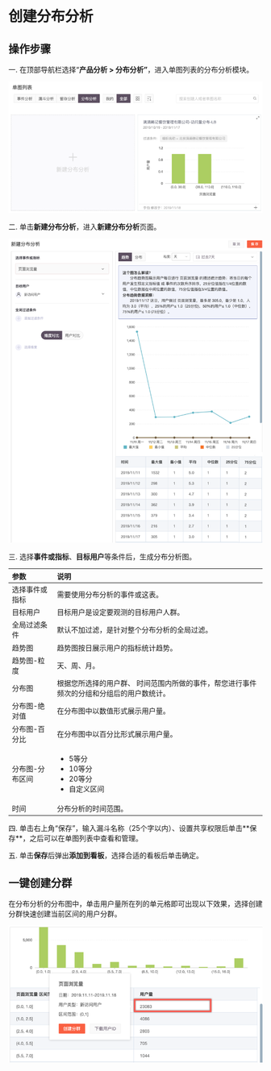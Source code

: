 # 创建分布分析

## 操作步骤

一. 在顶部导航栏选择“**产品分析 &gt; 分布分析”**，进入单图列表的分布分析模块。

![](../../../.gitbook/assets/image%20%28213%29.png)

二.  单击**新建分布分析**，进入**新建分布分析**页面。

![](../../../.gitbook/assets/image%20%2814%29.png)

三. 选择**事件或指标**、**目标用户**等条件后，生成分布分析图。

<table>
  <thead>
    <tr>
      <th style="text-align:left">&#x53C2;&#x6570;</th>
      <th style="text-align:left">&#x8BF4;&#x660E;</th>
    </tr>
  </thead>
  <tbody>
    <tr>
      <td style="text-align:left">&#x9009;&#x62E9;&#x4E8B;&#x4EF6;&#x6216;&#x6307;&#x6807;</td>
      <td style="text-align:left">&#x9700;&#x8981;&#x4F7F;&#x7528;&#x5206;&#x5E03;&#x5206;&#x6790;&#x7684;&#x4E8B;&#x4EF6;&#x6216;&#x8FD9;&#x8868;&#x3002;</td>
    </tr>
    <tr>
      <td style="text-align:left">&#x76EE;&#x6807;&#x7528;&#x6237;</td>
      <td style="text-align:left">&#x76EE;&#x6807;&#x7528;&#x6237;&#x662F;&#x8BBE;&#x5B9A;&#x8981;&#x89C2;&#x6D4B;&#x7684;&#x76EE;&#x6807;&#x7528;&#x6237;&#x4EBA;&#x7FA4;&#x3002;</td>
    </tr>
    <tr>
      <td style="text-align:left">&#x5168;&#x5C40;&#x8FC7;&#x6EE4;&#x6761;&#x4EF6;</td>
      <td style="text-align:left">&#x9ED8;&#x8BA4;&#x4E0D;&#x52A0;&#x8FC7;&#x6EE4;&#xFF0C;&#x662F;&#x9488;&#x5BF9;&#x6574;&#x4E2A;&#x5206;&#x5E03;&#x5206;&#x6790;&#x7684;&#x5168;&#x5C40;&#x8FC7;&#x6EE4;&#x3002;</td>
    </tr>
    <tr>
      <td style="text-align:left">&#x8D8B;&#x52BF;&#x56FE;</td>
      <td style="text-align:left">&#x8D8B;&#x52BF;&#x56FE;&#x6309;&#x65E5;&#x5C55;&#x793A;&#x7528;&#x6237;&#x7684;&#x6307;&#x6807;&#x7EDF;&#x8BA1;&#x8D8B;&#x52BF;&#x3002;</td>
    </tr>
    <tr>
      <td style="text-align:left">&#x8D8B;&#x52BF;&#x56FE;-&#x7C92;&#x5EA6;</td>
      <td style="text-align:left">&#x5929;&#x3001;&#x5468;&#x3001;&#x6708;&#x3002;</td>
    </tr>
    <tr>
      <td style="text-align:left">&#x5206;&#x5E03;&#x56FE;</td>
      <td style="text-align:left">&#x6839;&#x636E;&#x60A8;&#x6240;&#x9009;&#x62E9;&#x7684;&#x7528;&#x6237;&#x7FA4;&#x3001;
        &#x65F6;&#x95F4;&#x8303;&#x56F4;&#x5185;&#x6240;&#x505A;&#x7684;&#x4E8B;&#x4EF6;&#xFF0C;&#x5E2E;&#x60A8;&#x8FDB;&#x884C;&#x4E8B;&#x4EF6;&#x9891;&#x6B21;&#x7684;&#x5206;&#x7EC4;&#x548C;&#x5206;&#x7EC4;&#x540E;&#x7684;&#x7528;&#x6237;&#x6570;&#x7EDF;&#x8BA1;&#x3002;</td>
    </tr>
    <tr>
      <td style="text-align:left">&#x5206;&#x5E03;&#x56FE;-&#x7EDD;&#x5BF9;&#x503C;</td>
      <td style="text-align:left">&#x5728;&#x5206;&#x5E03;&#x56FE;&#x4E2D;&#x4EE5;&#x6570;&#x503C;&#x5F62;&#x5F0F;&#x5C55;&#x793A;&#x7528;&#x6237;&#x91CF;&#x3002;</td>
    </tr>
    <tr>
      <td style="text-align:left">&#x5206;&#x5E03;&#x56FE;-&#x767E;&#x5206;&#x6BD4;</td>
      <td style="text-align:left">&#x5728;&#x5206;&#x5E03;&#x56FE;&#x4E2D;&#x4EE5;&#x767E;&#x5206;&#x6BD4;&#x5F62;&#x5F0F;&#x5C55;&#x793A;&#x7528;&#x6237;&#x91CF;&#x3002;</td>
    </tr>
    <tr>
      <td style="text-align:left">&#x5206;&#x5E03;&#x56FE;-&#x5206;&#x5E03;&#x533A;&#x95F4;</td>
      <td style="text-align:left">
        <ul>
          <li>5&#x7B49;&#x5206;</li>
          <li>10&#x7B49;&#x5206;</li>
          <li>20&#x7B49;&#x5206;</li>
          <li>&#x81EA;&#x5B9A;&#x4E49;&#x533A;&#x95F4;</li>
        </ul>
      </td>
    </tr>
    <tr>
      <td style="text-align:left">&#x65F6;&#x95F4;</td>
      <td style="text-align:left">&#x5206;&#x5E03;&#x5206;&#x6790;&#x7684;&#x65F6;&#x95F4;&#x8303;&#x56F4;&#x3002;</td>
    </tr>
  </tbody>
</table>四. 单击右上角“保存”，输入漏斗名称（25个字以内）、设置共享权限后单击**保存**，之后可以在单图列表中查看和管理。

五. 单击**保存**后弹出**添加到看板**，选择合适的看板后单击确定。

## 一键创建分群

在分布分析的分布图中，单击用户量所在列的单元格即可出现以下效果，选择创建分群快速创建当前区间的用户分群。

![](../../../.gitbook/assets/image%20%2844%29.png)



